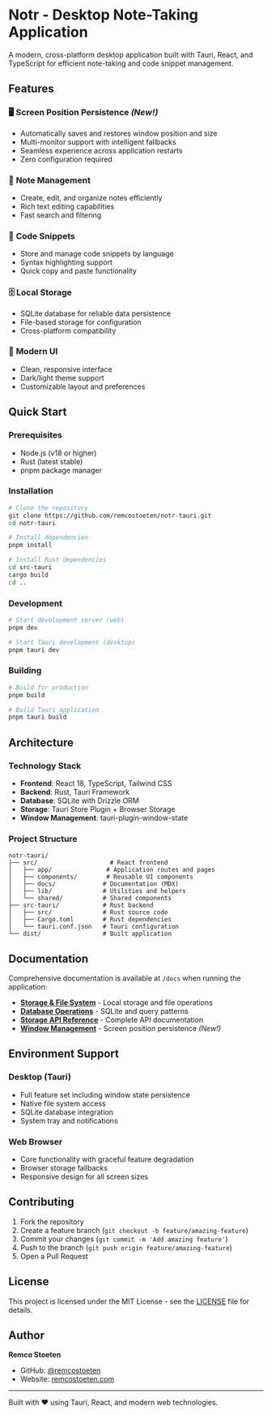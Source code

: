 # Notr - Desktop Note-Taking Application

A modern, cross-platform desktop application built with Tauri, React, and TypeScript for efficient note-taking and code snippet management.

## Features

### 🖥️ **Screen Position Persistence** _(New!)_

- Automatically saves and restores window position and size
- Multi-monitor support with intelligent fallbacks
- Seamless experience across application restarts
- Zero configuration required

### 📝 **Note Management**

- Create, edit, and organize notes efficiently
- Rich text editing capabilities
- Fast search and filtering

### 💾 **Code Snippets**

- Store and manage code snippets by language
- Syntax highlighting support
- Quick copy and paste functionality

### 🗄️ **Local Storage**

- SQLite database for reliable data persistence
- File-based storage for configuration
- Cross-platform compatibility

### 🎨 **Modern UI**

- Clean, responsive interface
- Dark/light theme support
- Customizable layout and preferences

## Quick Start

### Prerequisites

- Node.js (v18 or higher)
- Rust (latest stable)
- pnpm package manager

### Installation

```bash
# Clone the repository
git clone https://github.com/remcostoeten/notr-tauri.git
cd notr-tauri

# Install dependencies
pnpm install

# Install Rust dependencies
cd src-tauri
cargo build
cd ..
```

### Development

```bash
# Start development server (web)
pnpm dev

# Start Tauri development (desktop)
pnpm tauri dev
```

### Building

```bash
# Build for production
pnpm build

# Build Tauri application
pnpm tauri build
```

## Architecture

### Technology Stack

- **Frontend**: React 18, TypeScript, Tailwind CSS
- **Backend**: Rust, Tauri Framework
- **Database**: SQLite with Drizzle ORM
- **Storage**: Tauri Store Plugin + Browser Storage
- **Window Management**: tauri-plugin-window-state

### Project Structure

```
notr-tauri/
├── src/                    # React frontend
│   ├── app/               # Application routes and pages
│   ├── components/        # Reusable UI components
│   ├── docs/             # Documentation (MDX)
│   ├── lib/              # Utilities and helpers
│   └── shared/           # Shared components
├── src-tauri/            # Rust backend
│   ├── src/              # Rust source code
│   ├── Cargo.toml        # Rust dependencies
│   └── tauri.conf.json   # Tauri configuration
└── dist/                 # Built application
```

## Documentation

Comprehensive documentation is available at `/docs` when running the application:

- **[Storage & File System](/docs/storage)** - Local storage and file operations
- **[Database Operations](/docs/db-operations)** - SQLite and query patterns
- **[Storage API Reference](/docs/storage-api)** - Complete API documentation
- **[Window Management](/docs/window-management)** - Screen position persistence _(New!)_

## Environment Support

### Desktop (Tauri)

- Full feature set including window state persistence
- Native file system access
- SQLite database integration
- System tray and notifications

### Web Browser

- Core functionality with graceful feature degradation
- Browser storage fallbacks
- Responsive design for all screen sizes

## Contributing

1. Fork the repository
2. Create a feature branch (`git checkout -b feature/amazing-feature`)
3. Commit your changes (`git commit -m 'Add amazing feature'`)
4. Push to the branch (`git push origin feature/amazing-feature`)
5. Open a Pull Request

## License

This project is licensed under the MIT License - see the [LICENSE](LICENSE) file for details.

## Author

**Remco Stoeten**

- GitHub: [@remcostoeten](https://github.com/remcostoeten)
- Website: [remcostoeten.com](https://remcostoeten.com)

---

Built with ❤️ using Tauri, React, and modern web technologies.
